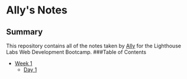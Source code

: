 # Ally's Notes
## Summary
This repository contains all of the notes taken by [Ally](https://github.com/allya15) for the Lighthouse Labs Web Development Bootcamp.
###Table of Contents
* [Week 1](/Week_1)
  * [Day 1](/Week_1/Day_1)